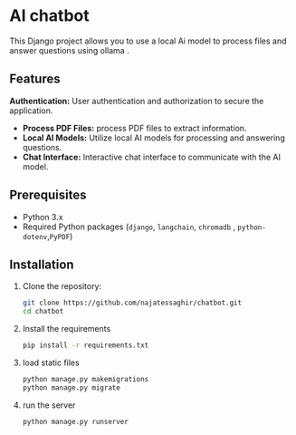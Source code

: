 # AI chatbot

This Django project allows you to use a local Ai model to process files and answer questions using ollama . 
## Features

**Authentication:** User authentication and authorization to secure the application.
- **Process PDF Files:**  process PDF files to extract information.
- **Local AI Models:** Utilize local AI models for processing and answering questions.
- **Chat Interface:** Interactive chat interface to communicate with the AI model.

## Prerequisites

- Python 3.x
- Required Python packages (`django`, `langchain`, `chromadb` , `python-dotenv`,`PyPDF`)

## Installation

1. Clone the repository:
   ```bash
   git clone https://github.com/najatessaghir/chatbot.git
   cd chatbot
2. Install the requirements
   ```bash
   pip install -r requirements.txt
3. load static files
   ```bash
   python manage.py makemigrations 
   python manage.py migrate
4. run the server
   ```bash
   python manage.py runserver

   

